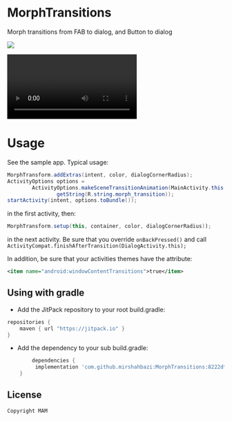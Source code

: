 # MorphTransitions

Morph transitions from FAB to dialog, and Button to dialog

[![](https://jitpack.io/v/mirshahbazi/MorphTransitions.svg)](https://jitpack.io/#mirshahbazi/MorphTransitions)


![Hero Image](https://github.com/mirshahbazi/MorphTransitions/blob/master/demo/demo.mp4)

# Usage
See the sample app. Typical usage:
```java
MorphTransform.addExtras(intent, color, dialogCornerRadius);
ActivityOptions options =
        ActivityOptions.makeSceneTransitionAnimation(MainActivity.this, button,
                getString(R.string.morph_transition));
startActivity(intent, options.toBundle());
```
in the first activity, then:
```java
MorphTransform.setup(this, container, color, dialogCornerRadius));
```
in the next activity. Be sure that you override `onBackPressed()` and call `ActivityCompat.finishAfterTransition(DialogActivity.this);`

In addition, be sure that your activities themes have the attribute:
```xml
<item name="android:windowContentTransitions">true</item>
```
## Using with gradle
- Add the JitPack repository to your root build.gradle:
```gradle
repositories {
    maven { url "https://jitpack.io" }
}
```

- Add the dependency to your sub build.gradle:
```gradle
		dependencies {
	     implementation 'com.github.mirshahbazi:MorphTransitions:8222df52e5'
	}


```


License
--------

    Copyright MAM

